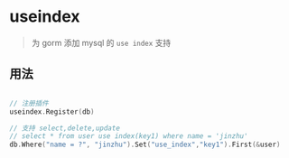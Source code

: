 # useindex

> 为 gorm 添加 mysql 的 `use index` 支持

## 用法

```go

// 注册插件
useindex.Register(db)

// 支持 select,delete,update
// select * from user use index(key1) where name = 'jinzhu'
db.Where("name = ?", "jinzhu").Set("use_index","key1").First(&user)
```

